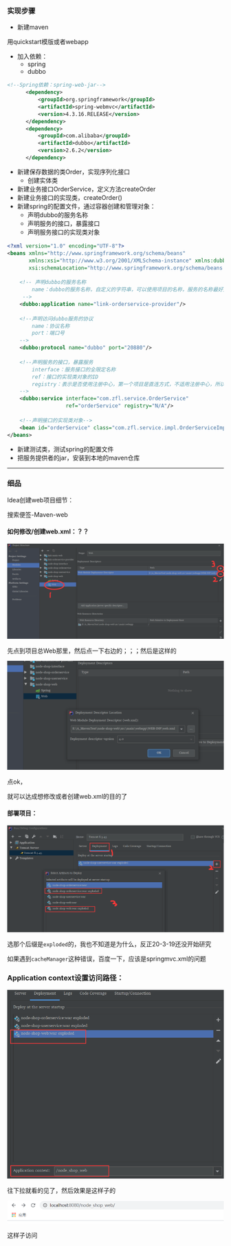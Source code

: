 ### 实现步骤

* 新建maven

用quickstart模版或者webapp

* 加入依赖：
    * spring
    * dubbo

```xml
<!--Spring依赖：spring-web-jar-->
      <dependency>
          <groupId>org.springframework</groupId>
          <artifactId>spring-webmvc</artifactId>
          <version>4.3.16.RELEASE</version>
      </dependency>
      <dependency>
          <groupId>com.alibaba</groupId>
          <artifactId>dubbo</artifactId>
          <version>2.6.2</version>
      </dependency>
```



* 新建保存数据的类Order，实现序列化接口
    * 创建实体类
* 新建业务接口OrderService，定义方法createOrder
* 新建业务接口的实现类，createOrder()
* 新建spring的配置文件，通过容器创建和管理对象：
    * 声明dubbo的服务名称
    * 声明服务的接口，暴露接口
    * 声明服务接口的实现类对象

```xml
<?xml version="1.0" encoding="UTF-8"?>
<beans xmlns="http://www.springframework.org/schema/beans"
       xmlns:xsi="http://www.w3.org/2001/XMLSchema-instance" xmlns:dubbo="http://code.alibabatech.com/schema/dubbo"
       xsi:schemaLocation="http://www.springframework.org/schema/beans http://www.springframework.org/schema/beans/spring-beans.xsd http://code.alibabatech.com/schema/dubbo http://code.alibabatech.com/schema/dubbo/dubbo.xsd">

    <!-- 声明dubbo的服务名称
        name：dubbo的服务名称，自定义的字符串，可以使用项目的名称，服务的名称最好是胃一直，dubbo框架内部用来区分服务用的
     -->
    <dubbo:application name="link-orderservice-provider"/>

    <!--声明访问dubbo服务的协议
        name：协议名称
        port：端口号
    -->
    <dubbo:protocol name="dubbo" port="20880"/>

    <!--声明服务的接口，暴露服务
        interface：服务接口的全限定名称
        ref：接口的实现类对象的ID
        registry：表示是否使用注册中心，第一个项目是直连方式，不适用注册中心，所以赋值为“N/A”
    -->
    <dubbo:service interface="com.zfl.service.OrderService"
                   ref="orderService" registry="N/A"/>

    <!--声明接口的实现类对象-->
    <bean id="orderService" class="com.zfl.service.impl.OrderServiceImpl"/>
</beans>
```



* 新建测试类，测试spring的配置文件
* 把服务提供者的jar，安装到本地的maven仓库

----

### 细品

Idea创建web项目细节：

搜索便签-Maven-web

#### 如何修改/创建web.xml：？？

![image-20200319212518173](Edition_2.assets\image-20200319212518173.png)

先点到项目总Web那里，然后点一下右边的；；；然后是这样的

![image-20200319212550577](Edition_2.assets\image-20200319212550577.png)

点ok，

就可以达成想修改或者创建web.xml的目的了

#### 部署项目：

![image-20200319212716596](Edition_2.assets\image-20200319212716596.png)

选那个后缀是`exploded`的，我也不知道是为什么，反正20-3-19还没开始研究

如果遇到`cacheManager`这种错误，百度一下，应该是springmvc.xml的问题

### Application context设置访问路径：

![image-20200320145242324](Edition_2.assets\image-20200320145242324.png)

往下拉就看的见了，然后效果是这样子的

![image-20200320145306686](Edition_2.assets\image-20200320145306686.png)

这样子访问

